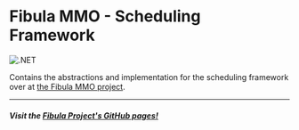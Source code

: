 # Fibula MMO - Scheduling Framework

![.NET](https://github.com/fibula-mmo/fibula-scheduling/workflows/.NET/badge.svg)

Contains the abstractions and implementation for the scheduling framework over at [the Fibula MMO project](https://github.com/fibula-mmo).

---

##### Visit the [Fibula Project's GitHub pages!](https://fibula-mmo.github.io/)

